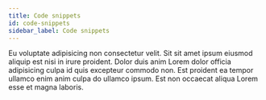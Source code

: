 ```yaml
---
title: Code snippets
id: code-snippets
sidebar_label: Code snippets
---
```


<!-- @part src="../parts/code-snippets/h1-code-snippets-description.md" -->

Eu voluptate adipisicing non consectetur velit. Sit sit amet ipsum eiusmod aliquip est nisi in irure proident. Dolor duis anim Lorem dolor officia adipisicing culpa id quis excepteur commodo non. Est proident ea tempor ullamco enim anim culpa do ullamco ipsum. Est non occaecat aliqua Lorem esse et magna laboris.
<!-- @/part -->

<!-- @part src="../parts/code-snippets/h1-code-snippets-body.md" -->
<!-- Your content goes here, replacing this comment -->
<!-- @/part -->

